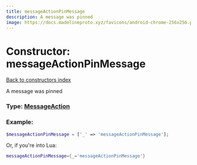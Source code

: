 ```yaml
---
title: messageActionPinMessage
description: A message was pinned
image: https://docs.madelineproto.xyz/favicons/android-chrome-256x256.png
---
```

# Constructor: messageActionPinMessage  
[Back to constructors index](index.md)



A message was pinned




### Type: [MessageAction](../types/MessageAction.md)


### Example:

```php
$messageActionPinMessage = ['_' => 'messageActionPinMessage'];
```  


Or, if you're into Lua:

```lua
messageActionPinMessage={_='messageActionPinMessage'}

```


